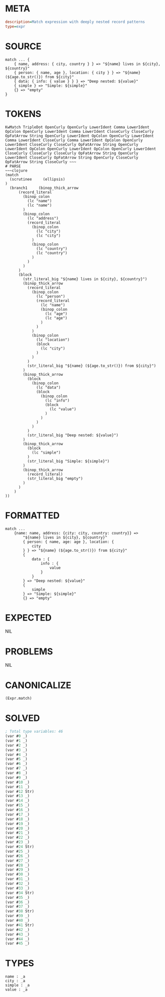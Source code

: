 # META
~~~ini
description=Match expression with deeply nested record patterns
type=expr
~~~
# SOURCE
~~~roc
match ... {
    { name, address: { city, country } } => "${name} lives in ${city}, ${country}"
    { person: { name, age }, location: { city } } => "${name} (${age.to_str()}) from ${city}"
    { data: { info: { value } } } => "Deep nested: ${value}"
    { simple } => "Simple: ${simple}"
    {} => "empty"
}
~~~
# TOKENS
~~~text
KwMatch TripleDot OpenCurly OpenCurly LowerIdent Comma LowerIdent OpColon OpenCurly LowerIdent Comma LowerIdent CloseCurly CloseCurly OpFatArrow String OpenCurly LowerIdent OpColon OpenCurly LowerIdent Comma LowerIdent CloseCurly Comma LowerIdent OpColon OpenCurly LowerIdent CloseCurly CloseCurly OpFatArrow String OpenCurly LowerIdent OpColon OpenCurly LowerIdent OpColon OpenCurly LowerIdent CloseCurly CloseCurly CloseCurly OpFatArrow String OpenCurly LowerIdent CloseCurly OpFatArrow String OpenCurly CloseCurly OpFatArrow String CloseCurly ~~~
# PARSE
~~~clojure
(match
  (scrutinee     (ellipsis)
)
  (branch1     (binop_thick_arrow
      (record_literal
        (binop_colon
          (lc "name")
          (lc "name")
        )
        (binop_colon
          (lc "address")
          (record_literal
            (binop_colon
              (lc "city")
              (lc "city")
            )
            (binop_colon
              (lc "country")
              (lc "country")
            )
          )
        )
      )
      (block
        (str_literal_big "${name} lives in ${city}, ${country}")
        (binop_thick_arrow
          (record_literal
            (binop_colon
              (lc "person")
              (record_literal
                (lc "name")
                (binop_colon
                  (lc "age")
                  (lc "age")
                )
              )
            )
            (binop_colon
              (lc "location")
              (block
                (lc "city")
              )
            )
          )
          (str_literal_big "${name} (${age.to_str()}) from ${city}")
        )
        (binop_thick_arrow
          (block
            (binop_colon
              (lc "data")
              (block
                (binop_colon
                  (lc "info")
                  (block
                    (lc "value")
                  )
                )
              )
            )
          )
          (str_literal_big "Deep nested: ${value}")
        )
        (binop_thick_arrow
          (block
            (lc "simple")
          )
          (str_literal_big "Simple: ${simple}")
        )
        (binop_thick_arrow
          (record_literal)
          (str_literal_big "empty")
        )
      )
    )
))
~~~
# FORMATTED
~~~roc
match ...
	{name: name, address: {city: city, country: country}} => 
		"${name} lives in ${city}, ${country}"
		{ person: { name, age: age }, location: {
			city
		} } => "${name} (${age.to_str()}) from ${city}"
		{
			data : {
				info : {
					value
				}
			}
		} => "Deep nested: ${value}"
		{
			simple
		} => "Simple: ${simple}"
		{} => "empty"
~~~
# EXPECTED
NIL
# PROBLEMS
NIL
# CANONICALIZE
~~~clojure
(Expr.match)
~~~
# SOLVED
~~~clojure
; Total type variables: 46
(var #0 _)
(var #1 _)
(var #2 _)
(var #3 _)
(var #4 _)
(var #5 _)
(var #6 _)
(var #7 _)
(var #8 _)
(var #9 _)
(var #10 _)
(var #11 _)
(var #12 Str)
(var #13 _)
(var #14 _)
(var #15 _)
(var #16 _)
(var #17 _)
(var #18 _)
(var #19 _)
(var #20 _)
(var #21 _)
(var #22 _)
(var #23 _)
(var #24 Str)
(var #25 _)
(var #26 _)
(var #27 _)
(var #28 _)
(var #29 _)
(var #30 _)
(var #31 _)
(var #32 _)
(var #33 _)
(var #34 Str)
(var #35 _)
(var #36 _)
(var #37 _)
(var #38 Str)
(var #39 _)
(var #40 _)
(var #41 Str)
(var #42 _)
(var #43 _)
(var #44 _)
(var #45 _)
~~~
# TYPES
~~~roc
name : _a
city : _a
simple : _a
value : _a
~~~
